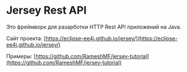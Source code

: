 # Jersey Rest API

Это фреймворк для разарботки HTTP Rest API приложений на Java.

Сайт проекта: [https://eclipse-ee4j.github.io/jersey/](https://eclipse-ee4j.github.io/jersey/)

Примеры: [https://github.com/RameshMF/jersey-tutorial](https://github.com/RameshMF/jersey-tutorial)
